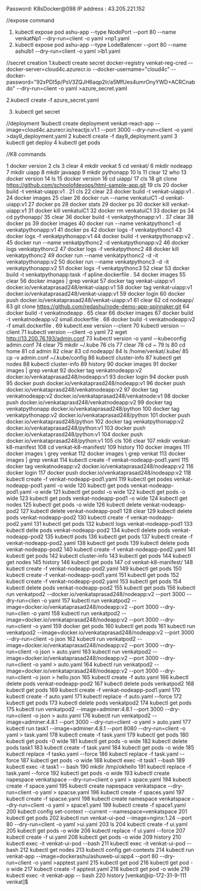 Password: K8sDocker@098
IP address :  43.205.221.152

//expose command
1. kubectl expose pod ashu-app --type NodePort --port 80 --name venkatNp1 --dry-run=client -o yaml >np1.yaml
2. kubectl expose pod ashu-app --type LodeBalencer --port 80 --name ashulb1 --dry-run=client -o yaml >lb1.yaml

//secret creation
1.kubectl   create  secret  docker-registry  venkat-reg-cred  --docker-server=cloud4c.azurecr.io  --docker-username="cloud4c"  --docker-password="92xPDI5p/PsV3ZQJH6aqp2lr/a5MfUes4umrOnyYWD+ACRCnabdo"  --dry-run=client -o yaml >azure_secret.yaml

2.kubectl create -f azure_secret.yaml

3. kubectl get secret


//deployment
1kubectl  create deployment venkat-react-app --image=cloud4c.azurecr.io/reactjs:v1.1    --port 3000 --dry-run=client -o     yaml  >day9_deployment.yaml
 2  kubectl  create -f day9_deployment.yaml
  3  kubectl  get deploy
  4 kubectl get pods


//K8 commands



1  docker version
    2  cls
    3  clear
    4  mkdir venkat
    5  cd venkat/
    6  mkdir nodeapp
    7  mkdir uiapp
    8  mkdir javaapp
    9  mkdir pythonapp
   10  ls
   11  clear
   12  who
   13  docker version
   14  ls
   15  docker version
   16  cd uiapp/
   17  cls
   18  git clone https://github.com/schoolofdevops/html-sample-app.git
   19  cls
   20  docker build -t venkat-uiapp:v1 .
   21  cls
   22  clear
   23  docker build -t venkat-uiapp:v1 .
   24  docker images
   25  claer
   26  docker run --name venkatuiC1 -d venkat-uiapp:v1
   27  docker ps
   28  docker stats
   29  docker ps
   30  docker kill venkat-uiapp:v1
   31  docker kill venkatuiC1
   32  docker rm venkatuiC1
   33  docker ps
   34  cd pythonapp/
   35  clear
   36  docker build -t venkatpythonapp:v1 .
   37  clear
   38  docker ps
   39  docker images
   40  docker run --name venkatpythonc1 -d venkatpythonapp:v1 
   41  docker ps
   42  docker logs -f venkatpythonc1
   43  docker logs -f venkatpythonapp:v1
   44  docker build -t venkatpythonapp:v2 .
   45  docker run --name venkatpythonc2 -d venkatpythonapp:v2 
   46  docker logs  venkatpythonc2
   47  docker logs -f  venkatpythonc2
   48  docker kill venkatpythonc2
   49  docker run --name venkatpythonc2 -d -it venkatpythonapp:v2 
   50  docker run --name venkatpythonc3 -d -it venkatpythonapp:v2 
   51  docker logs -f  venkatpythonc3
   52  clear
   53  docker build -t venkatpythonapp:task -f apline.dockerfile .
   54  docker images
   55  clear
   56  docker images | grep venkat
   57  docker tag venkat-uiapp:v1 docker.io/venkataprasad248/enkat-uiapp:v1
   58  docker tag venkat-uiapp:v1 docker.io/venkataprasad248/venkat-uiapp:v1
   59  docker login
   60  docker push   docker.io/venkataprasad248/venkat-uiapp:v1
   61  clear
   62  cd nodeapp/
   63  git clone https://github.com/redashu/node-demo-app-spinnaker.git
   64  docker build -t venkatnodeapp .
   65  clear
   66  docker images
   67  docker build -t venkatnodeapp:v2 small.dockerfile  .
   68  docker build -t venkatnodeapp:v2 -f small.dockerfile  .
   69  kubectl.exe version --client
   70  kubectl version --client
   71  kubectl version --client -o yaml
   72  wget  http://13.200.76.193/admin.conf
   73   kubectl   version -o yaml   --kubeconfig admin.conf 
   74  clear
   75  mkdir ~/.kube
   76  cls
   77  clear
   78  cd ~
   79  ls
   80  cd home
   81  cd admin
   82  clear
   83  cd nodeapp/
   84  ls  /home/venkat/.kube/
   85  cp -v admin.conf ~/.kube/config
   86  kubectl cluster-info
   87  kubectl get nodes
   88  kubectl cluster-info
   89  history
   90  docker images
   91  docker images | grep venkat
   92  docker tag venkatnodeapp:v2 docker.io/venkataprasad248/nodeapp:v1
   93  docker login
   94  docker push
   95  docker push docker.io/venkataprasd248/nodeapp:v1
   96  docker push docker.io/venkataprasd248/venkatnodeapp:v2 
   97  docker tag venkatnodeapp:v2 docker.io/venkataprasad248/venkatnode:v1
   98  docker push docker.io/venkataprasd248/venkatnodeapp:v2 
   99  docker tag venkatpythonapp  docker.io/venkataprasad248/python
  100  docker tag venkatpythonapp:v2  docker.io/venkataprasad248/python
  101  docker push docker.io/venkataprasd248/python
  102  docker tag venkatpythonapp:v2  docker.io/venkataprasad248/python:v1
  103  docker push docker.io/venkataprasd248/python:v1
  104  docker push docker.io/venkataprasad248/python:v1
  105  cls
  106  clear
  107  mkdir venkat-k8-manifest
  108  cd venkat-k8-manifest/
  109  history
  110  docker images
  111  docker images \ grey venkat
  112  docker images \ grep  venkat
  113  docker images | grep  venkat
  114  kubectl   create  -f  venkat-nodeapp-pod1.yaml
  115  docker tag venkatnodeapp:v2  docker.io/venkataprasad248/nodeapp:v2
  116  docker login
  117  docker push docker.io/venkataprasad248/nodeapp:v2
  118  kubectl   create  -f  venkat-nodeapp-pod1.yaml
  119  kubectl get podes venkat-nodeapp-pod1.yaml -o wide
  120  kubectl get pods venkat-nodeapp-pod1.yaml -o wide
  121  kubectl get podsl -o wide
  122  kubectl get pods -o wide
  123  kubectl get pods venkat-nodeapp-pod1 -o wide
  124  kubectl get nodes
  125  kubectl get pods -o wide
  126  kubectl delete venkat-nodeapp-pod2
  127  kubectl delete venkat-nodeapp-pod1
  128  clear
  129  kubectl delete pods venkat-nodeapp-pod2
  130  kubectl   create  -f  venkat-nodeapp-pod2.yaml
  131  kubectl get pods
  132  kubectl   logs  venkat-nodeapp-pod1
  133  kubectl  delte pods  venkat-nodeapp-pod2
  134  kubectl  delete pods  venkat-nodeapp-pod2
  135  kubectl pods
  136  kubectl get  pods
  137  kubectl   create  -f  venkat-nodeapp-pod2.yaml
  138  kubectl get  pods
  139  kubectl  delete pods  venkat-nodeapp-pod2
  140  kubectl   create  -f  venkat-nodeapp-pod2.yaml
  141  kubectl get  pods
  142  kubectl cluster-info
  143  kubectl get pods
  144  kubectl get nodes
  145  history
  146  kubectl get  pods
  147  cd venkat-k8-manifest/
  148  kubectl   create  -f  venkat-nodeapp-pod2.yaml
  149  kubectl get pods
  150  kubectl   create  -f  venkat-nodeapp-pod1.yaml
  151  kubectl get pods
  152  kubectl   create  -f  venkat-nodeapp-pod2.yaml
  153  kubectl get pods
  154  kubectl  delete pods  venkat-nodeapp-pod2
  155  kubectl get pods
  156  kubectl run venkatpod2 --docker.io/venkataprasad248/nodeapp:v2 --port 3000 --dry-run=clien -o yaml
  157  kubectl run venkatpod2 --image=docker.io/venkataprasad248/nodeapp:v2 --port 3000 --dry-run=clien -o yaml
  158  kubectl run venkatpod2 --image=docker.io/venkataprasad248/nodeapp:v2 --port 3000 --dry-run=client -o yaml
  159  docker get pods
  160  kubectl get pods
  161  kubectl run venkatpod2 --image=docker.io/venkataprasad248/nodeapp:v2 --port 3000 --dry-run=client -o json
  162  kubectl run venkatpod2 --image=docker.io/venkataprasad248/nodeapp:v2 --port 3000 --dry-run=client -o json > auto.yaml
  163  kubectl run venkatpod2 --image=docker.io/venkataprasad248/nodeapp:v2 --port 3000 --dry-run=client -o yaml > auto.yaml
  164  kubectl run venkatpod2 --image=docker.io/venkataprasad248/nodeapp:v2 --port 3000 --dry-run=client -o json > hello.json
  165  kubectl   create  -f  auto.yaml
  166  kubectl  delete pods  venkat-nodeapp-pod2
  167  kubectl  delete pods  venkatpod2
  168  kubectl   get pods
  169  kubectl   create  -f  venkat-nodeapp-pod1.yaml
  170  kubectl   create  -f  auto.yaml
  171  kubectl   replace -f auto.yaml --force
  172  kubectl  get pods
  173  kubectl  delete pods  venkatpod2
  174  kubectl  get pods
  175  kubectl run venkatpod2 --image=adminer:4.8.1 --port 3000 --dry-run=client -o json > auto.yaml
  176  kubectl run venkatpod2 --image=adminer:4.8.1 --port 3000 --dry-run=client -o yaml > auto.yaml
  177  kubectl run task1 --image=adminer:4.8.1 --port 8080 --dry-run=client -o yaml > task.yaml
  178  kubectl   create  -f  task.yaml
  179  kubectl   get pods
  180  kubectl   get pods -0 wide
  181  kubectl   get pods -o wide
  182  kubectl  delete pods task1
  183  kubectl   create  -f  task.yaml
  184  kubectl   get pods -o wide
  185  kubectl   replace -f tasko.yaml --force
  186  kubectl   replace -f task.yaml --force
  187  kubectl   get pods -o wide
  188  kubectl  exec -it task1 --bash
  189  kubectl  exec -it task1 -- bash
  190  mkdir /tmp/okhello
  191  kubectl   replace -f task.yaml --force
  192  kubectl   get pods -o wide
  193  kubectl create napespace venkatspace --dry-run=client o yaml > space.yaml
  194  kubectl create -f  space.yaml
  195  kubectl create napespace venkatspace --dry-run=client -o yaml > spacse.yaml
  196  kubectl create -f  spaces.yaml
  197  kubectl create -f  spacse.yaml
  198  kubectl create namespace venkatspace --dry-run=client -o yaml > space1.yaml
  199  kubectl create -f  space1.yaml
  200  kubectl   config  set-context  --current --namespace=venkatspace
  201  kubectl get pods
  202  kubectl   run venkat-ui-pod --image=nginx:1.24  --port 80 --dry-run=client -o yaml >ui.yaml
  203  ls
  204  kubectl create -f ui.yaml
  205  kubectl get pods -o wide
  206  kubectl   replace -f ui.yaml --force
  207  kubectl create -f ui.yaml
  208  kubectl get pods -o wide
  209  history
  210  kubectl  exec -it venkat-ui-pod  --bash
  211  kubectl  exec -it venkat-ui-pod  -- bash
  212  kubectl get nodes
  213  kubectl config get-contexts
  214  kubectl  run venkat-app --image=dockerashu/ashuweb-ui:app4 --port 80 --dry-run=client -o yaml >apptest.yaml
  215  kubectl get pod
  216  kubectl get pod -o wide
  217  kubectl create -f apptest.yaml
  218  kubectl get pod -o wide
  219  kubectl exec -it venkat-app  -- bash
  220  history
[venkat@ip-172-31-9-111 venkat]$ 
